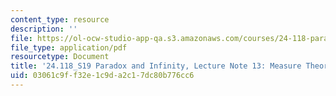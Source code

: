 ```yaml
---
content_type: resource
description: ''
file: https://ol-ocw-studio-app-qa.s3.amazonaws.com/courses/24-118-paradox-and-infinity-spring-2019/03061c9ff32e1c9da2c17dc80b776cc6_MIT24_118S19_LecNote13.pdf
file_type: application/pdf
resourcetype: Document
title: '24.118_S19 Paradox and Infinity, Lecture Note 13: Measure Theory'
uid: 03061c9f-f32e-1c9d-a2c1-7dc80b776cc6
---
```

